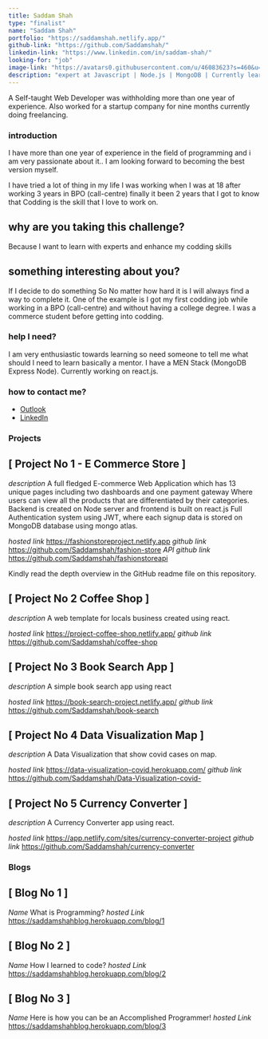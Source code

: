 ```yaml
---
title: Saddam Shah
type: "finalist"
name: "Saddam Shah"
portfolio: "https://saddamshah.netlify.app/"
github-link: "https://github.com/Saddamshah/"
linkedin-link: "https://www.linkedin.com/in/saddam-shah/"
looking-for: "job"
image-link: "https://avatars0.githubusercontent.com/u/46083623?s=460&u=d2e51ad2754d31669119720791a3f2a38a05b112&v=4"
description: "expert at Javascript | Node.js | MongoDB | Currently learning React"
---
```


A Self-taught Web Developer was withholding more than one year of experience. Also worked for a startup company for nine months currently doing freelancing.

### introduction

I have more than one year of experience in the field of programming and i am very passionate about it..  I am looking forward to becoming the best version myself. 

I have tried a lot of thing in my life  I was working when I was at 18 after working  3 years in BPO (call-centre) finally it been 2 years that I got to know that Codding is the skill that I love to work on. 

## why are you taking this challenge?

Because I want to learn with experts and enhance my codding skills 

## something interesting about you?

If I decide to do something So No matter how hard it is I will always find a way to complete it. One of the example is I got my first codding job while working in a BPO (call-centre) and without having a college degree. I was a commerce student before getting into codding.

### help I need?

I am very enthusiastic towards learning so need someone to tell me what should I need to learn basically a mentor.
I have a MEN Stack  (MongoDB Express Node). Currently working on react.js.

### how to contact me?

- [Outlook](mailto:shah.saddam@outlook.com)
- [LinkedIn](https://www.linkedin.com/in/saddam-shah/)

### Projects

## [ Project No 1 - E Commerce Store ]
_description_ A full fledged E-commerce Web Application which has 13 unique pages including two dashboards and one payment gateway Where users can view all the products that are differentiated by their categories. 
Backend is created on Node server and frontend is built on react.js
Full Authentication system using JWT, where each signup data is stored on MongoDB database using mongo atlas.

_hosted link_ https://fashionstoreproject.netlify.app
_github link_ https://github.com/Saddamshah/fashion-store
_API github link_ https://github.com/Saddamshah/fashionstoreapi

Kindly read the depth overview in the GitHub readme file on this repository.

## [ Project No 2 Coffee Shop ] 
_description_ A web template for locals business created using react.

_hosted link_ https://project-coffee-shop.netlify.app/
_github link_ https://github.com/Saddamshah/coffee-shop


##  [ Project No 3 Book Search App ] 
_description_ A simple book search app using react

_hosted link_ https://book-search-project.netlify.app/
_github link_ https://github.com/Saddamshah/book-search


##  [ Project No 4 Data Visualization Map ]
_description_ A Data Visualization that show covid cases on map.

_hosted link_ https://data-visualization-covid.herokuapp.com/
_github link_ https://github.com/Saddamshah/Data-Visualization-covid-

##  [ Project No 5 Currency Converter ]
_description_ A Currency Converter app using react.

 _hosted link_ https://app.netlify.com/sites/currency-converter-project
_github link_ https://github.com/Saddamshah/currency-converter


### Blogs

## [ Blog No 1 ]
_Name_ What is Programming?
_hosted Link_ https://saddamshahblog.herokuapp.com/blog/1

## [ Blog No 2 ]
_Name_ How I learned to code?
_hosted Link_ https://saddamshahblog.herokuapp.com/blog/2

## [ Blog No 3 ]
_Name_ Here is how you can be an Accomplished Programmer!
_hosted Link_ https://saddamshahblog.herokuapp.com/blog/3




